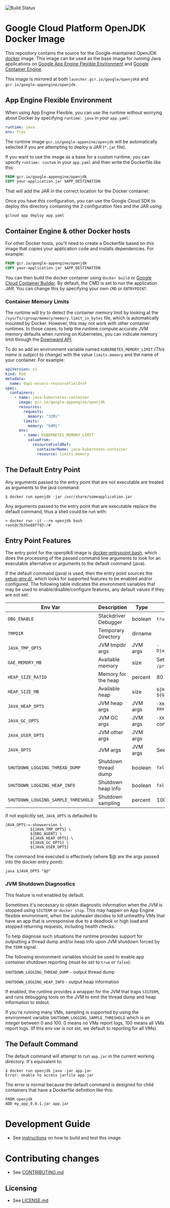 ![Build Status](http://storage.googleapis.com/java-runtimes-kokoro-build-badges/openjdk-runtime-master.png)

# Google Cloud Platform OpenJDK Docker Image

This repository contains the source for the Google-maintained OpenJDK [docker](https://docker.com) image. This image can be used as the base image for running Java applications on [Google App Engine Flexible Environment](https://cloud.google.com/appengine/docs/flexible/java/) and [Google Container Engine](https://cloud.google.com/container-engine).

This image is mirrored at both `launcher.gcr.io/google/openjdk8` and `gcr.io/google-appengine/openjdk`.

## App Engine Flexible Environment
When using App Engine Flexible, you can use the runtime without worrying about Docker by specifying `runtime: java` in your `app.yaml`:
```yaml
runtime: java
env: flex
```
The runtime image `gcr.io/google-appenine/openjdk` will be automatically selected if you are attempting to deploy a JAR (`*.jar` file).

If you want to use the image as a base for a custom runtime, you can specify `runtime: custom` in your `app.yaml` and then
write the Dockerfile like this:

```dockerfile
FROM gcr.io/google-appengine/openjdk
COPY your-application.jar $APP_DESTINATION
```

That will add the JAR in the correct location for the Docker container.

Once you have this configuration, you can use the Google Cloud SDK to deploy this directory containing the 2 configuration files and the JAR using:
```
gcloud app deploy app.yaml
```

## Container Engine & other Docker hosts
For other Docker hosts, you'll need to create a Dockerfile based on this image that copies your application code and installs dependencies. For example:

```dockerfile
FROM gcr.io/google-appengine/openjdk
COPY your-application.jar $APP_DESTINATION
```
You can then build the docker container using `docker build` or [Google Cloud Container Builder](https://cloud.google.com/container-builder/docs/).
By default, the CMD is set to run the application JAR. You can change this by specifying your own `CMD` or `ENTRYPOINT`.

### Container Memory Limits
The runtime will try to detect the container memory limit by looking at the `/sys/fs/cgroup/memory/memory.limit_in_bytes`  file, which is automatically mounted by Docker. However, this may not work with other container runtimes. In those cases, to help the runtime compute accurate JVM memory defaults when running on Kubernetes, you can indicate memory limit through the [Downward API](https://kubernetes.io/docs/tasks/configure-pod-container/environment-variable-expose-pod-information).

To do so add an environment variable named `KUBERNETES_MEMORY_LIMIT` *(This name is subject to change)* with the value `limits.memory` and the name of your container.
For example:

```yaml
apiVersion: v1
kind: Pod
metadata:
  name: dapi-envars-resourcefieldref
spec:
  containers:
    - name: java-kubernetes-container
      image: gcr.io/google-appengine/openjdk
      resources:
        requests:
          memory: "32Mi"
        limits:
          memory: "64Mi"
      env:
        - name: KUBERNETES_MEMORY_LIMIT
          valueFrom:
            resourceFieldRef:
              containerName: java-kubernetes-container
              resource: limits.memory
```

## The Default Entry Point
Any arguments passed to the entry point that are not executable are treated as arguments to the java command:
```
$ docker run openjdk -jar /usr/share/someapplication.jar
```

Any arguments passed to the entry point that are executable replace the default command, thus a shell could
be run with:
```
> docker run -it --rm openjdk bash
root@c7b35e88ff93:/# 
```

## Entry Point Features
The entry point for the openjdk8 image is [docker-entrypoint.bash](https://github.com/GoogleCloudPlatform/openjdk-runtime/blob/master/openjdk8/src/main/docker/docker-entrypoint.bash), which does the processing of the passed command line arguments to look for an executable alternative or arguments to the default command (java).

If the default command (java) is used, then the entry point sources the [setup-env.d/](https://github.com/GoogleCloudPlatform/openjdk-runtime/blob/master/openjdk8/src/main/docker/setup-env.d/), which looks for supported features to be enabled and/or configured.  The following table indicates the environment variables that may be used to enable/disable/configure features, any default values if they are not set:

|Env Var                             | Description         | Type     | Default                                     |
|------------------------------------|---------------------|----------|---------------------------------------------|
|`DBG_ENABLE`                        | Stackdriver Debugger| boolean  | `true`                                      |
|`TMPDIR`                            | Temporary Directory | dirname  |                                             |
|`JAVA_TMP_OPTS`                     | JVM tmpdir args     | JVM args | `-Djava.io.tmpdir=${TMPDIR}`                |
|`GAE_MEMORY_MB`                     | Available memory    | size     | Set by GAE or `/proc/meminfo`-400M          |
|`HEAP_SIZE_RATIO`                   | Memory for the heap | percent  | 80                                          |
|`HEAP_SIZE_MB`                      | Available heap      | size     | `${HEAP_SIZE_RATIO}`% of `${GAE_MEMORY_MB}` |
|`JAVA_HEAP_OPTS`                    | JVM heap args       | JVM args | `-Xms${HEAP_SIZE_MB}M -Xmx${HEAP_SIZE_MB}M` |
|`JAVA_GC_OPTS`                      | JVM GC args         | JVM args | `-XX:+UseG1GC` plus configuration           |
|`JAVA_USER_OPTS`                    | JVM other args      | JVM args |                                             |
|`JAVA_OPTS`                         | JVM args            | JVM args | See below                                   |
|`SHUTDOWN_LOGGING_THREAD_DUMP`      | Shutdown thread dump| boolean  | `false`                                     |
|`SHUTDOWN_LOGGING_HEAP_INFO`        | Shutdown heap info  | boolean  | `false`                                     |
|`SHUTDOWN_LOGGING_SAMPLE_THRESHOLD` | Shutdown sampling   | percent  | 100                                         |

If not explicitly set, `JAVA_OPTS` is defaulted to 
```
JAVA_OPTS:=-showversion \
           ${JAVA_TMP_OPTS} \
           ${DBG_AGENT} \
           ${JAVA_HEAP_OPTS} \
           ${JAVA_GC_OPTS} \
           ${JAVA_USER_OPTS}
```

The command line executed is effectively (where $@ are the args passed into the docker entry point):
```
java $JAVA_OPTS "$@"
```

### JVM Shutdown Diagnostics

This feature is not enabled by default.

Sometimes it's necessary to obtain diagnostic information when the JVM is stopped using `SIGTERM` or `docker stop`.
This may happen on App Engine flexible environment, when the autohealer decides to kill unhealthy VMs that have
an app that is unresponsive due to a deadlock or high load and stopped returning requests, including health checks.

To help diagnose such situations the runtime provides support for outputting a thread dump and/or
heap info upon JVM shutdown forced by the `TERM` signal.

The following environment variables should be used to enable app container shutdown reporting (must be set to `true` or `false`):

`SHUTDOWN_LOGGING_THREAD_DUMP` - output thread dump

`SHUTDOWN_LOGGING_HEAP_INFO` - output heap information

If enabled, the runtime provides a wrapper for the JVM that traps `SIGTERM`, and runs debugging tools on the JVM
to emit the thread dump and heap information to stdout.

If you're running many VMs, sampling is supported by using the environment variable `SHUTDOWN_LOGGING_SAMPLE_THRESHOLD`
which is an integer between 0 and 100. 0 means no VMs report logs, 100 means all VMs report logs.
(If this env var is not set, we default to reporting for all VMs).

## The Default Command
The default command will attempt to run `app.jar` in the current working directory.
It's equivalent to:
```
$ docker run openjdk java -jar app.jar
Error: Unable to access jarfile app.jar
```
The error is normal because the default command is designed for child containers that have a Dockerfile definition like this:
```
FROM openjdk
ADD my_app_0.0.1.jar app.jar
```
# Development Guide

* See [instructions](DEVELOPING.md) on how to build and test this image.

# Contributing changes

* See [CONTRIBUTING.md](CONTRIBUTING.md)

## Licensing

* See [LICENSE.md](LICENSE)
